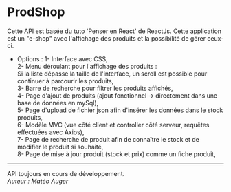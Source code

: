 # ProdShop

Cette API est basée du tuto 'Penser en React' de ReactJs. Cette application est un "e-shop" avec l'affichage des produits et la possibilité de gérer ceux-ci.

* Options : 
    1- Interface avec CSS,  
    2- Menu déroulant pour l'affichage des produits :   
       Si la liste dépasse la taille de l'interface, un scroll est possible pour continuer à parcourir les produits,  
    3- Barre de recherche pour filtrer les produits affichés,  
    4- Page d'ajout de produits (ajout fonctionnel -> directement dans une base de données en mySql),  
    5- Page d'upload de fichier json afin d'insérer les données dans le stock produits,  
    6- Modèle MVC (vue côté client et controller côté serveur, requêtes effectuées avec Axios),  
    7- Page de recherche de produit afin de connaître le stock et de modifier le produit si souhaité,  
    8- Page de mise à jour produit (stock et prix) comme un fiche produit,  
    
----
API toujours en cours de développement.  
*_Auteur : Matéo Auger_*
